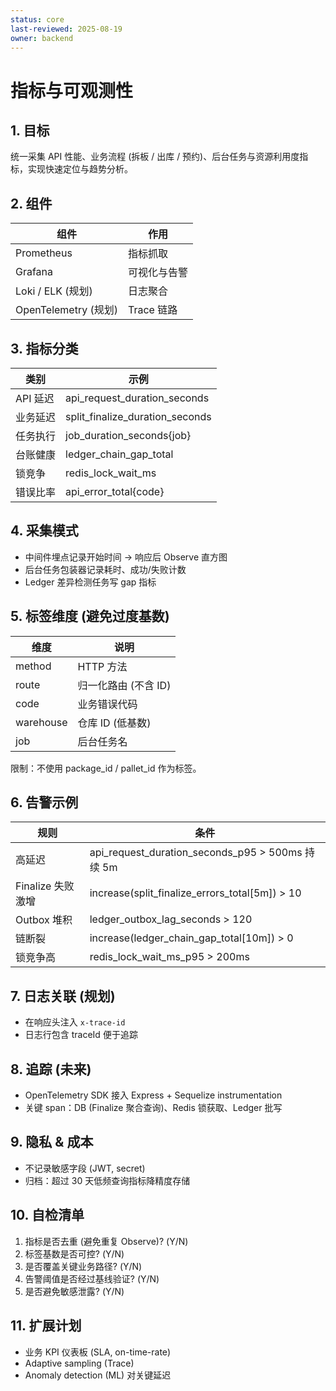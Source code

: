 ```yaml
---
status: core
last-reviewed: 2025-08-19
owner: backend
---
```


# 指标与可观测性

## 1. 目标

统一采集 API 性能、业务流程 (拆板 / 出库 / 预约)、后台任务与资源利用度指标，实现快速定位与趋势分析。

## 2. 组件

| 组件                 | 作用         |
| -------------------- | ------------ |
| Prometheus           | 指标抓取     |
| Grafana              | 可视化与告警 |
| Loki / ELK (规划)    | 日志聚合     |
| OpenTelemetry (规划) | Trace 链路   |

## 3. 指标分类

| 类别     | 示例                            |
| -------- | ------------------------------- |
| API 延迟 | api_request_duration_seconds    |
| 业务延迟 | split_finalize_duration_seconds |
| 任务执行 | job_duration_seconds{job}       |
| 台账健康 | ledger_chain_gap_total          |
| 锁竞争   | redis_lock_wait_ms              |
| 错误比率 | api_error_total{code}           |

## 4. 采集模式

- 中间件埋点记录开始时间 → 响应后 Observe 直方图
- 后台任务包装器记录耗时、成功/失败计数
- Ledger 差异检测任务写 gap 指标

## 5. 标签维度 (避免过度基数)

| 维度      | 说明                 |
| --------- | -------------------- |
| method    | HTTP 方法            |
| route     | 归一化路由 (不含 ID) |
| code      | 业务错误代码         |
| warehouse | 仓库 ID (低基数)     |
| job       | 后台任务名           |

限制：不使用 package_id / pallet_id 作为标签。

## 6. 告警示例

| 规则              | 条件                                             |
| ----------------- | ------------------------------------------------ |
| 高延迟            | api_request_duration_seconds_p95 > 500ms 持续 5m |
| Finalize 失败激增 | increase(split_finalize_errors_total[5m]) > 10   |
| Outbox 堆积       | ledger_outbox_lag_seconds > 120                  |
| 链断裂            | increase(ledger_chain_gap_total[10m]) > 0        |
| 锁竞争高          | redis_lock_wait_ms_p95 > 200ms                   |

## 7. 日志关联 (规划)

- 在响应头注入 `x-trace-id`
- 日志行包含 traceId 便于追踪

## 8. 追踪 (未来)

- OpenTelemetry SDK 接入 Express + Sequelize instrumentation
- 关键 span：DB (Finalize 聚合查询)、Redis 锁获取、Ledger 批写

## 9. 隐私 & 成本

- 不记录敏感字段 (JWT, secret)
- 归档：超过 30 天低频查询指标降精度存储

## 10. 自检清单

1. 指标是否去重 (避免重复 Observe)? (Y/N)
2. 标签基数是否可控? (Y/N)
3. 是否覆盖关键业务路径? (Y/N)
4. 告警阈值是否经过基线验证? (Y/N)
5. 是否避免敏感泄露? (Y/N)

## 11. 扩展计划

- 业务 KPI 仪表板 (SLA, on-time-rate)
- Adaptive sampling (Trace)
- Anomaly detection (ML) 对关键延迟
